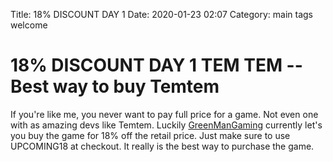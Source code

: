 Title: 18% DISCOUNT DAY 1
Date: 2020-01-23 02:07
Category: main
tags welcome

# 18% DISCOUNT DAY 1 TEM TEM -- Best way to buy Temtem

If you're like me, you never want to pay full price for a game. Not even one with as amazing devs like Temtem. Luckily [GreenManGaming](https://greenmangaming.mention-me.com/m/ol/zo5fj-b6e593d6e5) currently let's you buy the game for 18% off the retail price. Just make sure to use UPCOMING18 at checkout. It really is the best way to purchase the game. 